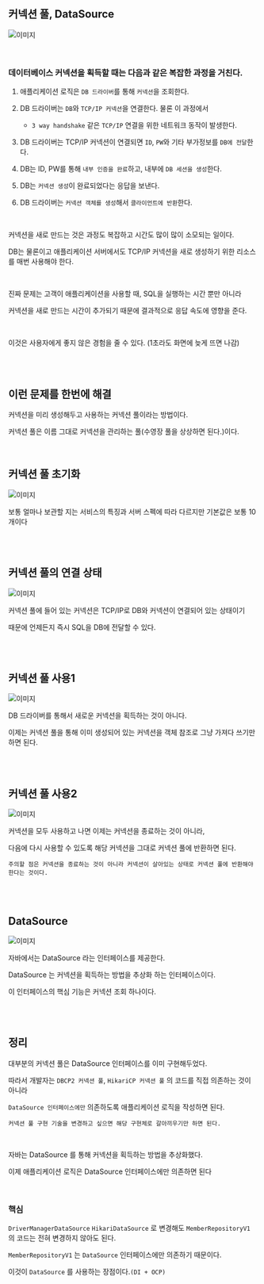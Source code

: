 ## 커넥션 풀, DataSource

![이미지](/programming/img/입문215.PNG)

<br/>

### 데이터베이스 커넥션을 획득할 때는 다음과 같은 복잡한 과정을 거친다.

1. 애플리케이션 로직은 `DB 드라이버`를 통해 `커넥션`을 조회한다.

2. DB 드라이버는 `DB`와 `TCP/IP 커넥션`을 연결한다. 물론 이 과정에서 
    
    - `3 way handshake` 같은 `TCP/IP` 연결을 위한 네트워크 동작이 발생한다.
    
3. DB 드라이버는 TCP/IP 커넥션이 연결되면 `ID`, `PW`와 기타 부가정보를 `DB에 전달`한다.
4. DB는 ID, PW를 통해 `내부 인증을 완료`하고, 내부에 `DB 세션을 생성`한다.
5. DB는 `커넥션 생성`이 완료되었다는 응답을 보낸다.

6. DB 드라이버는 `커넥션 객체를 생성`해서 `클라이언트에 반환`한다.

<br/>

커넥션을 새로 만드는 것은 과정도 복잡하고 시간도 많이 많이 소모되는 일이다.

DB는 물론이고 애플리케이션 서버에서도 TCP/IP 커넥션을 새로 생성하기 위한 리소스를 매번 사용해야 한다.

<br/>

진짜 문제는 고객이 애플리케이션을 사용할 때, SQL을 실행하는 시간 뿐만 아니라 

커넥션을 새로 만드는 시간이 추가되기 때문에 결과적으로 응답 속도에 영향을 준다. 

<br/>

이것은 사용자에게 좋지 않은 경험을 줄 수 있다. (1초라도 화면에 늦게 뜨면 나감)

<br/><br/>

## 이런 문제를 한번에 해결

커넥션을 미리 생성해두고 사용하는 커넥션 풀이라는 방법이다.

커넥션 풀은 이름 그대로 커넥션을 관리하는 풀(수영장 풀을 상상하면 된다.)이다.

<br/>

## 커넥션 풀 초기화

![이미지](/programming/img/입문216.PNG)

보통 얼마나 보관할 지는 서비스의 특징과 서버 스펙에 따라 다르지만 기본값은 보통 10개이다

<br/><br/>

## 커넥션 풀의 연결 상태

![이미지](/programming/img/입문217.PNG)

커넥션 풀에 들어 있는 커넥션은 TCP/IP로 DB와 커넥션이 연결되어 있는 상태이기 

때문에 언제든지 즉시 SQL을 DB에 전달할 수 있다.

<br/><br/>

## 커넥션 풀 사용1

![이미지](/programming/img/입문218.PNG)

DB 드라이버를 통해서 새로운 커넥션을 획득하는 것이 아니다.

이제는 커넥션 풀을 통해 이미 생성되어 있는 커넥션을 객체 참조로 그냥 가져다 쓰기만 하면 된다.

<br/><br/>

## 커넥션 풀 사용2

![이미지](/programming/img/입문219.PNG)

커넥션을 모두 사용하고 나면 이제는 커넥션을 종료하는 것이 아니라, 

다음에 다시 사용할 수 있도록 해당 커넥션을 그대로 커넥션 풀에 반환하면 된다. 

```
주의할 점은 커넥션을 종료하는 것이 아니라 커넥션이 살아있는 상태로 커넥션 풀에 반환해야 한다는 것이다.
```

<br/><br/>

## DataSource

![이미지](/programming/img/입문220.PNG)

자바에서는 DataSource 라는 인터페이스를 제공한다.

DataSource 는 커넥션을 획득하는 방법을 추상화 하는 인터페이스이다.

이 인터페이스의 핵심 기능은 커넥션 조회 하나이다.

<br/><br/>

## 정리

대부분의 커넥션 풀은 DataSource 인터페이스를 이미 구현해두었다. 

따라서 개발자는 `DBCP2 커넥션 풀`, `HikariCP 커넥션 풀` 의 코드를 직접 의존하는 것이 아니라 

`DataSource 인터페이스에만` 의존하도록 애플리케이션 로직을 작성하면 된다.

```
커넥션 풀 구현 기술을 변경하고 싶으면 해당 구현체로 갈아끼우기만 하면 된다.
```

<br/>

자바는 DataSource 를 통해 커넥션을 획득하는 방법을 추상화했다. 

이제 애플리케이션 로직은 DataSource 인터페이스에만 의존하면 된다

<br/>

### 핵심

`DriverManagerDataSource` `HikariDataSource` 로 변경해도 `MemberRepositoryV1` 의 코드는 전혀 변경하지 않아도 된다. 

`MemberRepositoryV1` 는 `DataSource` 인터페이스에만 의존하기 때문이다. 

이것이 `DataSource` 를 사용하는 장점이다.`(DI + OCP)`
